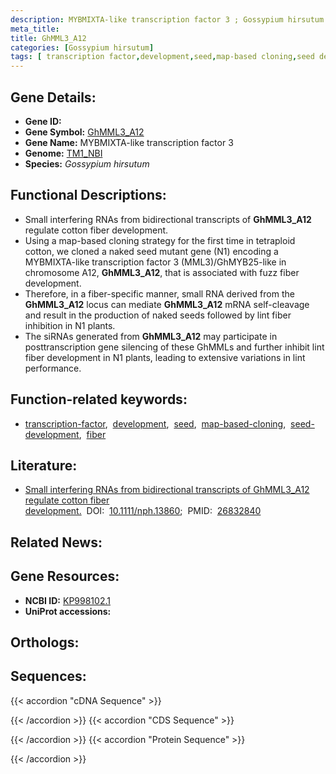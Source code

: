 ```yaml
---
description: MYBMIXTA-like transcription factor 3 ; Gossypium hirsutum
meta_title:
title: GhMML3_A12
categories: [Gossypium hirsutum]
tags: [ transcription factor,development,seed,map-based cloning,seed development,fiber ]
---
```


## Gene Details:
- **Gene ID:** []()
- **Gene Symbol:** <u>GhMML3_A12</u>
- **Gene Name:** MYBMIXTA-like transcription factor 3
- **Genome:** [TM1_NBI](https://yanglab.hzau.edu.cn/CottonMD/download.1)
- **Species:** *Gossypium hirsutum*

## Functional Descriptions:
   - Small interfering RNAs from bidirectional transcripts of **GhMML3_A12** regulate cotton fiber development.
   - Using a map-based cloning strategy for the first time in tetraploid cotton, we cloned a naked seed mutant gene (N1) encoding a MYBMIXTA-like transcription factor 3 (MML3)/GhMYB25-like in chromosome A12, **GhMML3_A12**, that is associated with fuzz fiber development.
   - Therefore, in a fiber-specific manner, small RNA derived from the **GhMML3_A12** locus can mediate **GhMML3_A12** mRNA self-cleavage and result in the production of naked seeds followed by lint fiber inhibition in N1 plants.
   - The siRNAs generated from **GhMML3_A12** may participate in posttranscription gene silencing of these GhMMLs and further inhibit lint fiber development in N1 plants, leading to extensive variations in lint performance.

## Function-related keywords:
   - [transcription-factor](/tags/transcription-factor/),&nbsp;&nbsp;[development](/tags/development/),&nbsp;&nbsp;[seed](/tags/seed/),&nbsp;&nbsp;[map-based-cloning](/tags/map-based-cloning/),&nbsp;&nbsp;[seed-development](/tags/seed-development/),&nbsp;&nbsp;[fiber](/tags/fiber/)

## Literature:
   - [Small interfering RNAs from bidirectional transcripts of GhMML3_A12 regulate cotton fiber development.](https://doi.org/10.1111/nph.13860)&nbsp;&nbsp;DOI:&nbsp;&nbsp;[10.1111/nph.13860](https://doi.org/10.1111/nph.13860);&nbsp;&nbsp;PMID:&nbsp;&nbsp;[26832840](https://pubmed.ncbi.nlm.nih.gov/26832840/)

## Related News:

## Gene Resources:
- **NCBI ID:**  [KP998102.1](https://www.ncbi.nlm.nih.gov/gene/?term=KP998102.1)
- **UniProt accessions:**  [](https://www.uniprot.org/uniprotkb//entry)

## Orthologs:

## Sequences:
{{< accordion "cDNA Sequence" >}}

{{< /accordion >}}
{{< accordion "CDS Sequence" >}}

{{< /accordion >}}
{{< accordion "Protein Sequence" >}}

{{< /accordion >}}
